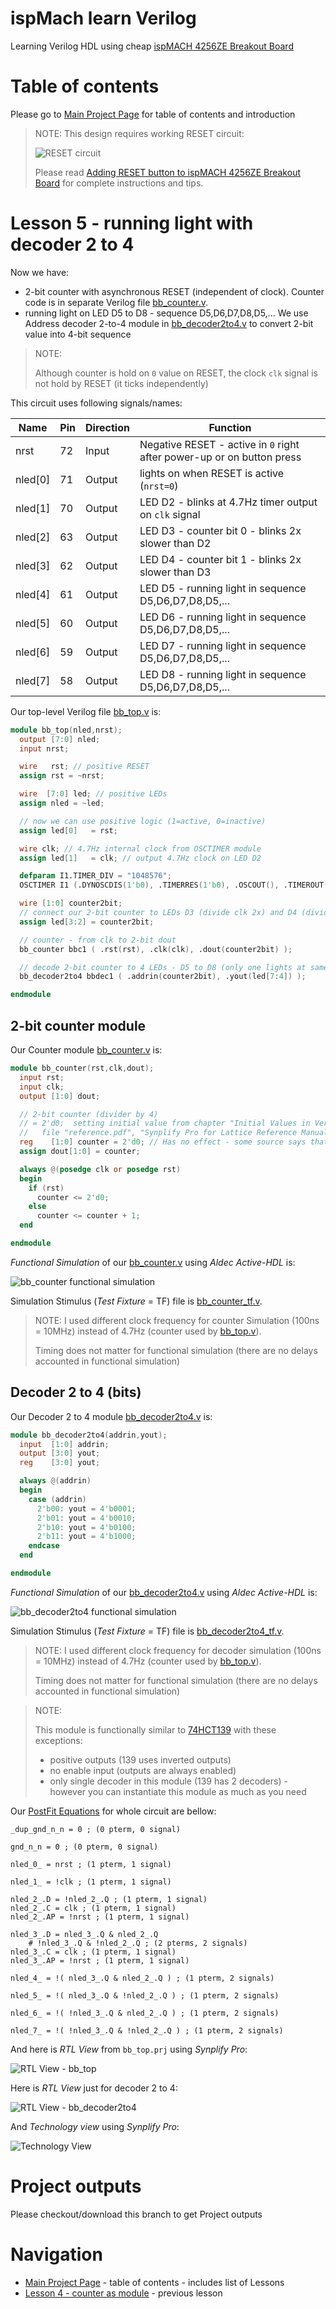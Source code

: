 # ispMach learn Verilog

Learning Verilog HDL using cheap [ispMACH 4256ZE Breakout Board][]

# Table of contents

Please go to [Main Project Page] for table of contents and introduction

> NOTE: This design requires working RESET circuit:
>
> ![RESET circuit](https://raw.githubusercontent.com/wiki/hpaluch/hpaluch.github.io/files/latt_reset_schema_cut.png)
>
> Please read [Adding RESET button to ispMACH 4256ZE Breakout Board][] for
> complete instructions and tips.

# Lesson 5 - running light with decoder 2 to 4

Now we have:

* 2-bit counter with asynchronous RESET (independent of clock).
  Counter code is in separate Verilog file [bb_counter.v].
* running light on LED D5 to D8 - sequence D5,D6,D7,D8,D5,...
  We use Address decoder 2-to-4 module in [bb_decoder2to4.v]
  to convert 2-bit value into 4-bit sequence

> NOTE:
>
> Although counter is hold on `0` value on RESET, the
> clock `clk` signal is not hold by RESET (it ticks independently)

This circuit uses following signals/names:

Name|Pin|Direction|Function
----|---|---------|--------
nrst|72|Input|Negative RESET - active in `0` right after power-up or on button press
nled[0]|71|Output|lights on when RESET is active (`nrst=0`)
nled[1]|70|Output|LED D2 - blinks at 4.7Hz timer output on `clk` signal
nled[2]|63|Output|LED D3 - counter bit 0 - blinks 2x slower than D2
nled[3]|62|Output|LED D4 - counter bit 1 - blinks 2x slower than D3
nled[4]|61|Output|LED D5 - running light in sequence D5,D6,D7,D8,D5,...
nled[5]|60|Output|LED D6 - running light in sequence D5,D6,D7,D8,D5,... 
nled[6]|59|Output|LED D7 - running light in sequence D5,D6,D7,D8,D5,...
nled[7]|58|Output|LED D8 - running light in sequence D5,D6,D7,D8,D5,...

Our top-level Verilog file [bb_top.v] is:
```verilog
module bb_top(nled,nrst);
  output [7:0] nled;
  input nrst;

  wire   rst; // positive RESET
  assign rst = ~nrst;

  wire  [7:0] led; // positive LEDs
  assign nled = ~led;

  // now we can use positive logic (1=active, 0=inactive)
  assign led[0]   = rst;

  wire clk; // 4.7Hz internal clock from OSCTIMER module  
  assign led[1]   = clk; // output 4.7Hz clock on LED D2

  defparam I1.TIMER_DIV = "1048576";
  OSCTIMER I1 (.DYNOSCDIS(1'b0), .TIMERRES(1'b0), .OSCOUT(), .TIMEROUT(clk) );

  wire [1:0] counter2bit;
  // connect our 2-bit counter to LEDs D3 (divide clk 2x) and D4 (divide clk 4x)
  assign led[3:2] = counter2bit;

  // counter - from clk to 2-bit dout
  bb_counter bbc1 ( .rst(rst), .clk(clk), .dout(counter2bit) );

  // decode 2-bit counter to 4 LEDs - D5 to D8 (only one lights at same time)
  bb_decoder2to4 bbdec1 ( .addrin(counter2bit), .yout(led[7:4]) );

endmodule
```

## 2-bit counter module

Our Counter module [bb_counter.v] is:
```verilog
module bb_counter(rst,clk,dout);
  input rst;
  input clk;
  output [1:0] dout;

  // 2-bit counter (divider by 4)
  // = 2'd0;  setting initial value from chapter "Initial Values in Verilog", page 315
  //   file "reference.pdf", "Synplify Pro for Lattice Reference Manual"
  reg    [1:0] counter = 2'd0; // Has no effect - some source says that 0 is default (maybe that reason?)
  assign dout[1:0] = counter;

  always @(posedge clk or posedge rst)
  begin
    if (rst)
      counter <= 2'd0;
    else
      counter <= counter + 1;
  end

endmodule
```

_Functional Simulation_ of our [bb_counter.v]
using _Aldec Active-HDL_ is:

![bb_counter functional simulation](https://raw.githubusercontent.com/hpaluch/ispMach-learn-verilog/b-lesson5-dec2to4/images/func-sim0.png)

Simulation Stimulus (_Test Fixture_ = TF) file is [bb_counter_tf.v].

> NOTE: I used different clock frequency for counter Simulation 
> (100ns = 10MHz) instead of 4.7Hz (counter used by [bb_top.v]).
>
> Timing does not matter for functional simulation
> (there are no delays accounted in functional simulation)


## Decoder 2 to 4 (bits)

Our Decoder 2 to 4 module [bb_decoder2to4.v] is:
```verilog
module bb_decoder2to4(addrin,yout);
  input  [1:0] addrin;
  output [3:0] yout;
  reg    [3:0] yout;

  always @(addrin)
  begin
    case (addrin)
      2'b00: yout = 4'b0001;
      2'b01: yout = 4'b0010;
      2'b10: yout = 4'b0100;
      2'b11: yout = 4'b1000;
    endcase
  end

endmodule
```

_Functional Simulation_ of our [bb_decoder2to4.v]
using _Aldec Active-HDL_ is:

![bb_decoder2to4 functional simulation](https://raw.githubusercontent.com/hpaluch/ispMach-learn-verilog/b-lesson5-dec2to4/images/func-sim-dec2to40.png)

Simulation Stimulus (_Test Fixture_ = TF) file is [bb_decoder2to4_tf.v].

> NOTE: I used different clock frequency for decoder simulation 
> (100ns = 10MHz) instead of 4.7Hz (counter used by [bb_top.v]).
>
> Timing does not matter for functional simulation
> (there are no delays accounted in functional simulation)

> NOTE:
>
> This module is functionally similar to [74HCT139] with these exceptions:
> * positive outputs (139 uses inverted outputs)
> * no enable input (outputs are always enabled)
> * only single decoder in this module (139 has 2 decoders) - however
>   you can instantiate this module as much as you need


Our [PostFit Equations] for whole circuit are bellow:
```
_dup_gnd_n_n = 0 ; (0 pterm, 0 signal)

gnd_n_n = 0 ; (0 pterm, 0 signal)

nled_0_ = nrst ; (1 pterm, 1 signal)

nled_1_ = !clk ; (1 pterm, 1 signal)

nled_2_.D = !nled_2_.Q ; (1 pterm, 1 signal)
nled_2_.C = clk ; (1 pterm, 1 signal)
nled_2_.AP = !nrst ; (1 pterm, 1 signal)

nled_3_.D = nled_3_.Q & nled_2_.Q
    # !nled_3_.Q & !nled_2_.Q ; (2 pterms, 2 signals)
nled_3_.C = clk ; (1 pterm, 1 signal)
nled_3_.AP = !nrst ; (1 pterm, 1 signal)

nled_4_ = !( nled_3_.Q & nled_2_.Q ) ; (1 pterm, 2 signals)

nled_5_ = !( nled_3_.Q & !nled_2_.Q ) ; (1 pterm, 2 signals)

nled_6_ = !( !nled_3_.Q & nled_2_.Q ) ; (1 pterm, 2 signals)

nled_7_ = !( !nled_3_.Q & !nled_2_.Q ) ; (1 pterm, 2 signals)
```

And here is _RTL View_ from `bb_top.prj` using _Synplify Pro_:

![RTL View - bb_top](https://raw.githubusercontent.com/hpaluch/ispMach-learn-verilog/b-lesson5-dec2to4/images/rtl-view.png)

Here is _RTL View_ just for decoder 2 to 4:

![RTL View - bb_decoder2to4](https://raw.githubusercontent.com/hpaluch/ispMach-learn-verilog/b-lesson5-dec2to4/images/rtl-view-bb_decoder2to4.png)
            
And _Technology view_ using _Synplify Pro_:

![Technology View](https://raw.githubusercontent.com/hpaluch/ispMach-learn-verilog/b-lesson5-dec2to4/images/tech-view.png)            

# Project outputs

Please checkout/download this branch to get Project outputs

# Navigation

* [Main Project Page][] - table of contents - includes list of Lessons
* [Lesson 4 - counter as module] - previous lesson


[ispMACH 4256ZE Breakout Board]: http://www.latticesemi.com/Products/DevelopmentBoardsAndKits/ispMACH4256ZEBreakoutBoard.aspx
[Getting started with ispMACH 4256ZE Breakout Board]: https://github.com/hpaluch/hpaluch.github.io/wiki/Getting-started-with-ispMACH-4256ZE-Breakout-Board
[Adding RESET button to ispMACH 4256ZE Breakout Board]: https://github.com/hpaluch/hpaluch.github.io/wiki/Adding-RESET-button-to-ispMACH-4256ZE-Breakout-Board
[JEDEC]: https://github.com/hpaluch/ispMach-learn-verilog/blob/b-lesson5-dec2to4/bb_learn.jed 
[bb_top.v]: https://github.com/hpaluch/ispMach-learn-verilog/blob/b-lesson5-dec2to4/bb_top.v
[bb_counter.v]: https://github.com/hpaluch/ispMach-learn-verilog/blob/b-lesson5-dec2to4/bb_counter.v
[bb_counter_tf.v]: https://github.com/hpaluch/ispMach-learn-verilog/blob/b-lesson5-dec2to4/bb_counter_tf.v
[bb_decoder2to4.v]: https://github.com/hpaluch/ispMach-learn-verilog/blob/b-lesson5-dec2to4/bb_decoder2to4.v
[bb_decoder2to4_tf.v]: https://github.com/hpaluch/ispMach-learn-verilog/blob/b-lesson5-dec2to4/bb_decoder2to4_tf.v
[Main Project Page]: https://github.com/hpaluch/ispMach-learn-verilog
[PostFit Equations]: https://github.com/hpaluch/ispMach-learn-verilog/blob/b-lesson5-dec2to4/equations.txt
[Lesson 4 - counter as module]: https://github.com/hpaluch/ispMach-learn-verilog/tree/b-lesson4-counter-module
[74HCT139]: http://www.ti.com/lit/ds/symlink/sn74hct139.pdf
